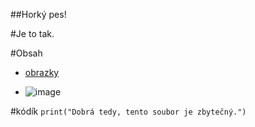 ##Horký pes!

#Je to tak.

#Obsah
- [obrazky](#obrazky)

- ![image](https://github.com/user-attachments/assets/9cf5d836-e0ca-41b9-9640-728e49ee2159)

#kódík
```print("Dobrá tedy, tento soubor je zbytečný.")```
